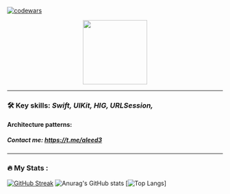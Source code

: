 [![codewars](https://www.codewars.com/users/aleed12/badges/small)](https://www.codewars.com/users/aleed12) 

<div id="header" align="center">
  <img src="https://media.giphy.com/media/SWWl3Y5b7U5hiVKVeA/giphy.gif" width="150"/>
</div>

***
### :hammer_and_wrench: **Key skills**: _Swift, UIKit, HIG, URLSession,_
#### Architecture patterns: 
##### Contact me: https://t.me/aleed3
---

### :fire: My Stats :
[![GitHub Streak](http://github-readme-streak-stats.herokuapp.com?user=aleed4&theme=dark&locale=ru)](https://git.io/streak-stats)
![Anurag's GitHub stats](https://github-readme-stats.vercel.app/api?username=aleed4&show_icons=true&theme=dark)
[![Top Langs](https://github-readme-stats.vercel.app/api/top-langs/?username=aleed4&layout=compact&theme=dark)]

